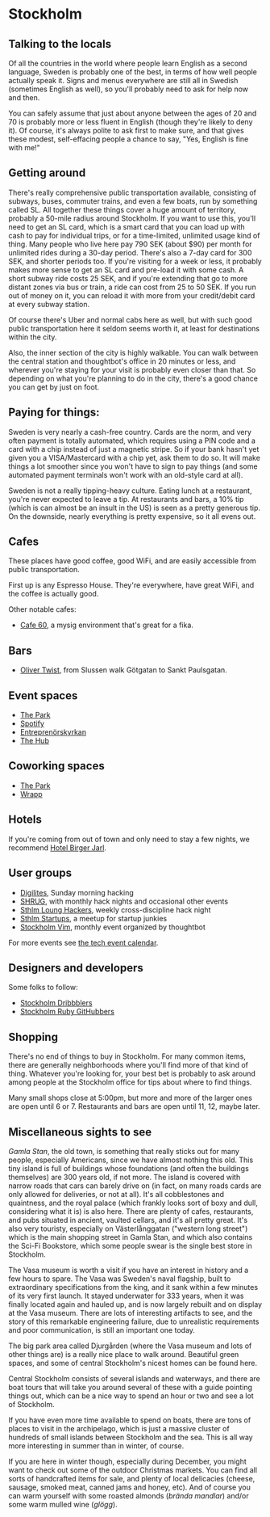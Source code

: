 # Stockholm

## Talking to the locals

Of all the countries in the world where people learn English as a second
language, Sweden is probably one of the best, in terms of how well people
actually speak it. Signs and menus everywhere are still all in Swedish
(sometimes English as well), so you'll probably need to ask for help now and
then.

You can safely assume that just about anyone between the ages of 20 and 70
is probably more or less fluent in English (though they're likely to deny it).
Of course, it's always polite to ask first to make sure, and that gives these
modest, self-effacing people a chance to say, "Yes, English is fine with me!" 

## Getting around

There's really comprehensive public transportation available, consisting of
subways, buses, commuter trains, and even a few boats, run by something called
SL. All together these things cover a huge amount of territory, probably a
50-mile radius around Stockholm. If you want to use this, you'll need to get an
SL card, which is a smart card that you can load up with cash to pay for
individual trips, or for a time-limited, unlimited usage kind of thing. Many
people who live here pay 790 SEK (about $90) per month for unlimited rides
during a 30-day period. There's also a 7-day card for 300 SEK, and shorter
periods too. If you're visiting for a week or less, it probably makes more sense
to get an SL card and pre-load it with some cash. A short subway ride costs 25
SEK, and if you're extending that go to more distant zones via bus or train, a
ride can cost from 25 to 50 SEK. If you run out of money on it, you can reload
it with more from your credit/debit card at every subway station.

Of course there's Uber and normal cabs here as well, but with such good public
transportation here it seldom seems worth it, at least for destinations within
the city.

Also, the inner section of the city is highly walkable. You can walk between the
central station and thoughtbot's office in 20 minutes or less, and wherever
you're staying for your visit is probably even closer than that. So depending on
what you're planning to do in the city, there's a good chance you can get by
just on foot.

## Paying for things:

Sweden is very nearly a cash-free country. Cards are the norm, and very often
payment is totally automated, which requires using a PIN code and a card with a
chip instead of just a magnetic stripe. So if your bank hasn't yet given you a
VISA/Mastercard with a chip yet, ask them to do so.  It will make things a lot
smoother since you won't have to sign to pay things (and some automated payment
terminals won't work with an old-style card at all).

Sweden is not a really tipping-heavy culture. Eating lunch at a restaurant,
you're never expected to leave a tip. At restaurants and bars, a 10% tip (which
is can almost be an insult in the US) is seen as a pretty generous tip. On the
downside, nearly everything is pretty expensive, so it all evens out.

## Cafes

These places have good coffee, good WiFi, and are easily accessible from public
transportation.

First up is any Espresso House. They're everywhere, have great WiFi, and
the coffee is actually good.

Other notable cafes:

* [Cafe 60](http://bit.ly/ZhQo6O), a mysig environment that's great for a fika.

## Bars

* [Oliver Twist](http://bit.ly/ZhQGux), from Slussen walk Götgatan to Sankt
  Paulsgatan.

## Event spaces

* [The Park](http://bit.ly/12pQNkt)
* [Spotify](http://bit.ly/12pQtlM)
* [Entreprenörskyrkan](http://bit.ly/12pQzcY)
* [The Hub](http://bit.ly/12pQF4s)

## Coworking spaces

* [The Park](http://bit.ly/12pQNkt)
* [Wrapp](http://bit.ly/12pS5fl)

## Hotels

If you're coming from out of town and only need to stay a few nights, we
recommend [Hotel Birger Jarl](http://www.birgerjarl.se/).

## User groups

* [Digilites](http://www.meetup.com/Digilites/), Sunday morning hacking
* [SHRUG](http://www.meetup.com/SHRUGse/), with monthly hack nights and
  occasional other events
* [Sthlm Loung Hackers](http://www.meetup.com/STHLM-Lounge-Hackers/),
  weekly cross-discipline hack night
* [Sthlm Startups](http://www.meetup.com/Sthlm-Startups/), a meetup for
  startup junkies
* [Stockholm Vim](http://www.meetup.com/Stockholm-Vim/), monthly event
  organized by thoughtbot

For more events see [the tech event calendar](http://usergroup.se/).

## Designers and developers

Some folks to follow:

* [Stockholm Dribbblers](http://dribbble.com/designers?location=Stockholm)
* [Stockholm Ruby
  GitHubbers](https://github.com/search?type=Users&language=ruby&q=location:stockholm)

## Shopping

There's no end of things to buy in Stockholm. For many common items, there are
generally neighborhoods where you'll find more of that kind of thing. Whatever
you're looking for, your best bet is probably to ask around among people at the
Stockholm office for tips about where to find things.

Many small shops close at 5:00pm, but more and more of the larger ones are open
until 6 or 7.  Restaurants and bars are open until 11, 12, maybe later.

## Miscellaneous sights to see

*Gamla Stan*, the old town, is something that really sticks out for many people,
especially Americans, since we have almost nothing this old. This tiny island is
full of buildings whose foundations (and often the buildings themselves) are 300
years old, if not more. The island is covered with narrow roads that cars can
barely drive on (in fact, on many roads cards are only allowed for deliveries,
or not at all). It's all cobblestones and quaintness, and the royal palace
(which frankly looks sort of boxy and dull, considering what it is) is also
here. There are plenty of cafes, restaurants, and pubs situated in ancient,
vaulted cellars, and it's all pretty great. It's also very touristy, especially
on Västerlånggatan ("western long street") which is the main shopping street in
Gamla Stan, and which also contains the Sci-Fi Bookstore, which some people
swear is the single best store in Stockholm.

The Vasa museum is worth a visit if you have an interest in history and a few
hours to spare. The Vasa was Sweden's naval flagship, built to extraordinary
specifications from the king, and it sank within a few minutes of its very first
launch. It stayed underwater for 333 years, when it was finally located again
and hauled up, and is now largely rebuilt and on display at the Vasa museum.
There are lots of interesting artifacts to see, and the story of this remarkable
engineering failure, due to unrealistic requirements and poor communication, is
still an important one today.

The big park area called Djurgården (where the Vasa museum and lots of other
things are) is a really nice place to walk around. Beautiful green spaces, and
some of central Stockholm's nicest homes can be found here.

Central Stockholm consists of several islands and waterways, and there are boat
tours that will take you around several of these with a guide pointing things
out, which can be a nice way to spend an hour or two and see a lot of Stockholm.

If you have even more time available to spend on boats, there are tons of places
to visit in the archipelago, which is just a massive cluster of hundreds of
small islands between Stockholm and the sea. This is all way more interesting in
summer than in winter, of course.

If you are here in winter though, especially during December, you might want to
check out some of the outdoor Christmas markets. You can find all sorts of
handcrafted items for sale, and plenty of local delicacies (cheese, sausage,
smoked meat, canned jams and honey, etc). And of course you can warm yourself
with some roasted almonds (*brända mandlar*) and/or some warm mulled wine
(*glögg*).
